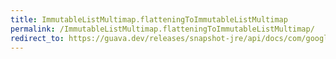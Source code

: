```yaml
---
title: ImmutableListMultimap.flatteningToImmutableListMultimap
permalink: /ImmutableListMultimap.flatteningToImmutableListMultimap/
redirect_to: https://guava.dev/releases/snapshot-jre/api/docs/com/google/common/collect/ImmutableListMultimap.html#flatteningToImmutableListMultimap-java.util.function.Function-java.util.function.Function-
---
```

